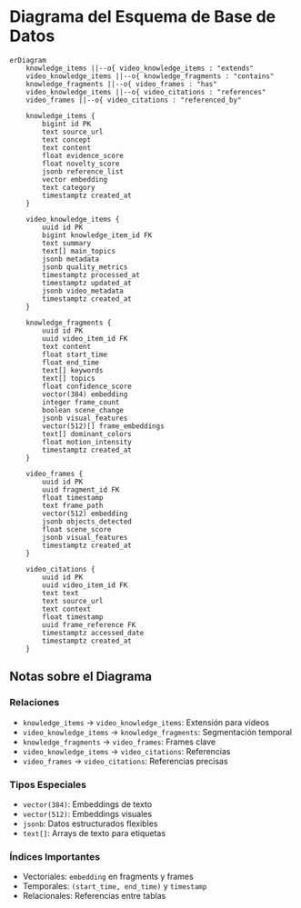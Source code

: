 # Diagrama del Esquema de Base de Datos

```mermaid
erDiagram
    knowledge_items ||--o{ video_knowledge_items : "extends"
    video_knowledge_items ||--o{ knowledge_fragments : "contains"
    knowledge_fragments ||--o{ video_frames : "has"
    video_knowledge_items ||--o{ video_citations : "references"
    video_frames ||--o{ video_citations : "referenced_by"

    knowledge_items {
        bigint id PK
        text source_url
        text concept
        text content
        float evidence_score
        float novelty_score
        jsonb reference_list
        vector embedding
        text category
        timestamptz created_at
    }

    video_knowledge_items {
        uuid id PK
        bigint knowledge_item_id FK
        text summary
        text[] main_topics
        jsonb metadata
        jsonb quality_metrics
        timestamptz processed_at
        timestamptz updated_at
        jsonb video_metadata
        timestamptz created_at
    }

    knowledge_fragments {
        uuid id PK
        uuid video_item_id FK
        text content
        float start_time
        float end_time
        text[] keywords
        text[] topics
        float confidence_score
        vector(384) embedding
        integer frame_count
        boolean scene_change
        jsonb visual_features
        vector(512)[] frame_embeddings
        text[] dominant_colors
        float motion_intensity
        timestamptz created_at
    }

    video_frames {
        uuid id PK
        uuid fragment_id FK
        float timestamp
        text frame_path
        vector(512) embedding
        jsonb objects_detected
        float scene_score
        jsonb visual_features
        timestamptz created_at
    }

    video_citations {
        uuid id PK
        uuid video_item_id FK
        text text
        text source_url
        text context
        float timestamp
        uuid frame_reference FK
        timestamptz accessed_date
        timestamptz created_at
    }
```

## Notas sobre el Diagrama

### Relaciones
- `knowledge_items` → `video_knowledge_items`: Extensión para videos
- `video_knowledge_items` → `knowledge_fragments`: Segmentación temporal
- `knowledge_fragments` → `video_frames`: Frames clave
- `video_knowledge_items` → `video_citations`: Referencias
- `video_frames` → `video_citations`: Referencias precisas

### Tipos Especiales
- `vector(384)`: Embeddings de texto
- `vector(512)`: Embeddings visuales
- `jsonb`: Datos estructurados flexibles
- `text[]`: Arrays de texto para etiquetas

### Índices Importantes
- Vectoriales: `embedding` en fragments y frames
- Temporales: `(start_time, end_time)` y `timestamp`
- Relacionales: Referencias entre tablas
